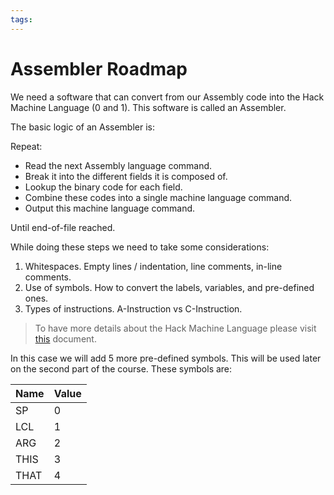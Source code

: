 ```yaml
---
tags:
---
```


# Assembler Roadmap

We need a software that can convert from our Assembly code into the Hack Machine Language (0 and 1). This software is called an Assembler.

The basic logic of an Assembler is:

Repeat:

- Read the next Assembly language command.
- Break it into the different fields it is composed of.
- Lookup the binary code for each field.
- Combine these codes into a single machine language command.
- Output this machine language command.

Until end-of-file reached.


While doing these steps we need to take some considerations:

1. Whitespaces. Empty lines / indentation, line comments, in-line comments.
2. Use of symbols. How to convert the labels, variables, and pre-defined ones.
3. Types of instructions. A-Instruction vs C-Instruction.

> To have more details about the Hack Machine Language please visit [this](../04%20-%20Machine%20Language/02_hack_machine_language.md) document.

In this case we will add 5 more pre-defined symbols. This will be used later on the second part of the course.
These symbols are:

| **Name** | **Value** |
| -------- | --------- |
| SP       | 0         |
| LCL      | 1         |
| ARG      | 2         |
| THIS     | 3         |
| THAT     | 4         |
